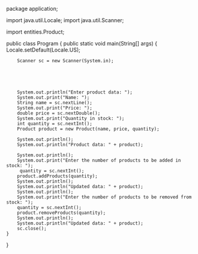 package application;

import java.util.Locale;
import java.util.Scanner;

import entities.Product;

public class Program {
	public static void main(String[] args) {
		Locale.setDefault(Locale.US);
		
		Scanner sc = new Scanner(System.in);
		
		
		
		
		
		System.out.println("Enter product data: ");
		System.out.print("Name: ");
		String name = sc.nextLine();
		System.out.print("Price: ");
		double price = sc.nextDouble();
		System.out.print("Quantity in stock: ");
		int quantity = sc.nextInt();
		Product product = new Product(name, price, quantity);
		
		System.out.println();
		System.out.println("Product data: " + product);
	
		System.out.println();
		System.out.print("Enter the number of products to be added in stock: ");
		 quantity = sc.nextInt();
		product.addProducts(quantity);
		System.out.println();
		System.out.println("Updated data: " + product);
		System.out.println();
		System.out.print("Enter the number of products to be removed from stock: ");
		quantity = sc.nextInt();
		product.removeProducts(quantity);
		System.out.println();
		System.out.println("Updated data: " + product);
		sc.close();
	}
}
